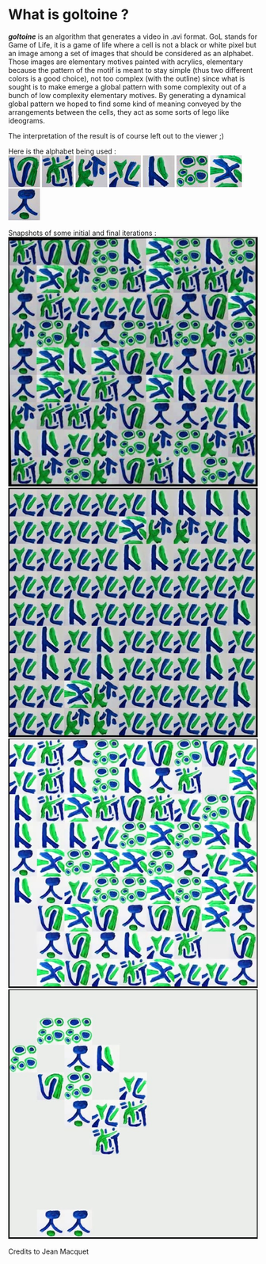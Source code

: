 # What is goltoine ?

***goltoine*** is an algorithm that generates a video in .avi format. GoL stands for Game of Life, it is a game of life where a cell is not a black or white pixel but an image among a set of images that should be considered as an alphabet. Those images are elementary motives painted with acrylics, elementary because the pattern of the motif is meant to stay simple (thus two different colors is a good choice), not too complex (with the outline) since what is sought is to make emerge a global pattern with some complexity out of a bunch of low complexity elementary motives. By generating a dynamical global pattern we hoped to find some kind of meaning conveyed by the arrangements between the cells, they act as some sorts of lego like ideograms.

The interpretation of the result is of course left out to the viewer ;)

Here is the alphabet being used : <br />
![alt text](https://github.com/antoineszatkownik/goltoine/blob/main/data/img1_bis.jpg)
![alt text](https://github.com/antoineszatkownik/goltoine/blob/main/data/img2_bis.jpg)
![alt text](https://github.com/antoineszatkownik/goltoine/blob/main/data/img3_bis.jpg)
![alt text](https://github.com/antoineszatkownik/goltoine/blob/main/data/img4_bis.jpg)
![alt text](https://github.com/antoineszatkownik/goltoine/blob/main/data/img5_bis.jpg)
![alt text](https://github.com/antoineszatkownik/goltoine/blob/main/data/img6_bis.jpg)
![alt text](https://github.com/antoineszatkownik/goltoine/blob/main/data/img8_bis.jpg)
![alt text](https://github.com/antoineszatkownik/goltoine/blob/main/data/img9_bis.jpg)

Snapshots of some initial and final iterations : <br />
![alt text](https://github.com/antoineszatkownik/goltoine/blob/main/data/vlcsnap-2021-09-03-19h45m33s806.jpg)
![alt text](https://github.com/antoineszatkownik/goltoine/blob/main/data/vlcsnap-2021-09-03-19h47m24s156.jpg)
![alt text](https://github.com/antoineszatkownik/goltoine/blob/main/data/vlcsnap-2021-09-03-19h51m37s160.jpg)
![alt text](https://github.com/antoineszatkownik/goltoine/blob/main/data/vlcsnap-2021-09-03-19h52m43s186.jpg)

Credits to Jean Macquet
